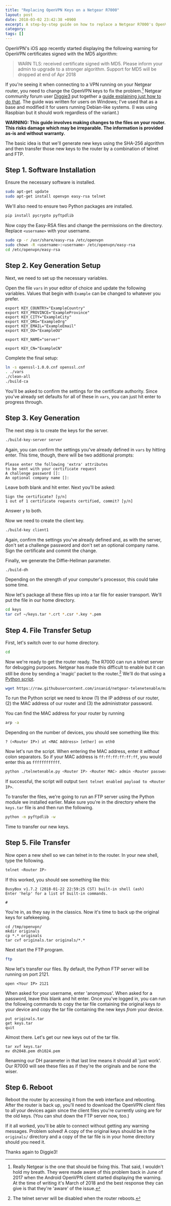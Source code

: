 ```yaml
---
title: "Replacing OpenVPN Keys on a Netgear R7000"
layout: post
date: 2018-03-02 23:42:38 +0900
excerpt: A step-by-step guide on how to replace a Netgear R7000's OpenVPN keys on Linux.
category:
tags: []
---
```


OpenVPN's iOS app recently started displaying the following warning for OpenVPN certificates signed with the MD5 algorithm:

  > WARN TLS: received certificate signed with MD5.
  > Please inform your admin to upgrade to a
  > stronger algorithm. Support for MD5 will be
  > dropped at end of Apr 2018

If you're seeing it when connecting to a VPN running on your Netgear router, you need to change the OpenVPN keys to fix the problem.[^1] Netgear community forum user [Diggie3][dpp] put together a [guide explaining just how to do that][drg]. The guide was written for users on Windows; I've used that as a base and modified it for users running Debian-like systems. (I was using Raspbian but it should work regardless of the variant.)

[dpp]: https://community.netgear.com/t5/user/viewprofilepage/user-id/187168
[drg]: https://community.netgear.com/t5/Nighthawk-WiFi-Routers/Netgear-R7000-and-OpenVPN-for-Android-App/m-p/1515771#M84921

**WARNING: This guide involves making changes to the files on your router. This risks damage which may be irreparable. The information is provided as-is and without warranty.**

The basic idea is that we'll generate new keys using the SHA-256 algorithm and then transfer those new keys to the router by a combination of telnet and FTP.

## Step 1. Software Installation

Ensure the necessary software is installed.

  ```sh
  sudo apt-get update
  sudo apt-get install openvpn easy-rsa telnet
  ```

We'll also need to ensure two Python packages are installed.

  ```sh
  pip install pycrypto pyftpdlib
  ```

Now copy the Easy-RSA files and change the permissions on the directory. Replace `<username>` with your username.

  ```sh
  sudo cp -r /usr/share/easy-rsa /etc/openvpn
  sudo chown -R <username>:<username> /etc/openvpn/easy-rsa
  cd /etc/openvpn/easy-rsa
  ```

## Step 2. Key Generation Setup

Next, we need to set up the necessary variables.

Open the file `vars` in your editor of choice and update the following variables. Values that begin with `Example` can be changed to whatever you prefer.

  ```
  export KEY_COUNTRY="ExampleCountry"
  export KEY_PROVINCE="ExampleProvince"
  export KEY_CITY="ExampleCity"
  export KEY_ORG="ExampleOrg"
  export KEY_EMAIL="ExampleEmail"
  export KEY_OU="ExampleOU"
  
  export KEY_NAME="server"
  
  export KEY_CN="ExampleCN"
  ```

Complete the final setup:

  ```sh
  ln -s openssl-1.0.0.cnf openssl.cnf
  . ./vars
  ./clean-all
  ./build-ca
  ```

You'll be asked to confirm the settings for the certificate authority. Since you've already set defaults for all of these in `vars`, you can just hit enter to progress through.

## Step 3. Key Generation

The next step is to create the keys for the server.

  ```sh
  ./build-key-server server
  ```

Again, you can confirm the settings you've already defined in `vars` by hitting enter. This time, though, there will be two additional prompts:

  ```
  Please enter the following 'extra' attributes
  to be sent with your certificate request
  A challenge password []:
  An optional company name []:
  ```

Leave both blank and hit enter. Next you'll be asked:

  ```
  Sign the certificate? [y/n]
  1 out of 1 certificate requests certified, commit? [y/n]
  ```

Answer `y` to both.

Now we need to create the client key.

  ```sh
  ./build-key client1
  ```

Again, confirm the settings you've already defined and, as with the server, don't set a challenge password and don't set an optional company name. Sign the certificate and commit the change.

Finally, we generate the Diffie-Hellman parameter.

  ```sh
  ./build-dh
  ```

Depending on the strength of your computer's processor, this could take some time.

Now let's package all these files up into a tar file for easier transport. We'll put the file in our home directory.

  ```sh
  cd keys
  tar cvf ~/keys.tar *.crt *.csr *.key *.pem
  ```

## Step 4. File Transfer Setup

First, let's switch over to our home directory.

  ```sh
  cd
  ```

Now we're ready to get the router ready. The R7000 can run a telnet server for debugging purposes. Netgear has made this difficult to enable but it can still be done by sending a 'magic' packet to the router.[^2] We'll do that using a [Python script][ghs].

[ghs]: https://github.com/insanid/netgear-telenetenable

  ```sh
  wget https://raw.githubusercontent.com/insanid/netgear-telenetenable/master/telnetenable.py
  ```

To run the Python script we need to know (1) the IP address of our router, (2) the MAC address of our router and (3) the administrator password.

You can find the MAC address for your router by running

  ```sh
  arp -a
  ```

Depending on the number of devices, you should see something like this:

  ```
  ? (<Router IP>) at <MAC Address> [ether] on eth0
  ```

Now let's run the script. When entering the MAC address, enter it _without_ colon separators. So if your MAC address is `ff:ff:ff:ff:ff:ff`, you would enter this as `ffffffffffff`.

  ```sh
  python ./telnetenable.py <Router IP> <Router MAC> admin <Router password>
  ```

If successful, the script will output `Sent telnet enabled payload to <Router IP>`.

To transfer the files, we're going to run an FTP server using the Python module we installed earlier. Make sure you're in the directory where the `keys.tar` file is and then run the following.

  ```sh
  python -m pyftpdlib -w
  ```

Time to transfer our new keys.

## Step 5. File Transfer

Now open a new shell so we can telnet in to the router. In your new shell, type the following.

  ```sh
  telnet <Router IP>
  ```

If this worked, you should see something like this:

  ```
  BusyBox v1.7.2 (2018-01-22 22:59:25 CST) built-in shell (ash)
  Enter 'help' for a list of built-in commands.
  
  #
  ```

You're in, as they say in the classics. Now it's time to back up the original keys for safekeeping.

  ```sh-root
  cd /tmp/openvpn/
  mkdir originals
  cp *.* originals
  tar cvf originals.tar originals/*.*
  ```

Next start the FTP program.

  ```sh
  ftp
  ```

Now let's transfer our files. By default, the Python FTP server will be running on port 2121.

  ```ftp
  open <Your IP> 2121
  ```

When asked for your username, enter 'anonymous'. When asked for a password, leave this blank and hit enter. Once you've logged in, you can run the following commands to copy the tar file containing the original keys _to_ your device and copy the tar file containing the new keys _from_ your device.

  ```ftp
  put originals.tar
  get keys.tar
  quit
  ```

Almost there. Let's get our new keys out of the tar file.

  ```sh-root
  tar xvf keys.tar
  mv dh2048.pem dh1024.pem
  ```

Renaming our DH parameter in that last line means it should all 'just work'. Our R7000 will see these files as if they're the originals and be none the wiser.

## Step 6. Reboot

Reboot the router by accessing it from the web interface and rebooting. After the router is back up, you'll need to download the OpenVPN client files to all your devices again since the client files you're currently using are for the old keys. (You can shut down the FTP server now, too.)

If it all worked, you'll be able to connect without getting any warning messages. Problem solved! A copy of the original keys should be in the `originals/` directory and a copy of the tar file is in your home directory should you need it.

Thanks again to Diggie3!

[^1]: Really Netgear is the one that should be fixing this. That said, I wouldn't hold my breath. They were made aware of this problem back in June of 2017 when the Android OpenVPN client started displaying the warning. At the time of writing it's March of 2018 and the best response they can give is that they're 'aware' of the issue.

[^2]: The telnet server will be disabled when the router reboots.
